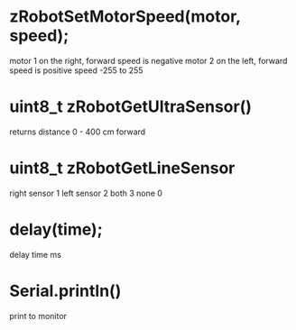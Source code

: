 # zRobotSetMotorSpeed(motor, speed);
motor 1 on the right, forward speed is negative
motor 2 on the left, forward speed is positive
speed -255 to 255

# uint8_t zRobotGetUltraSensor()
returns distance 0 - 400 cm forward

# uint8_t zRobotGetLineSensor
right sensor 1
left sensor 2
both 3
none 0

# delay(time);
delay time ms

# Serial.println()
print to monitor
